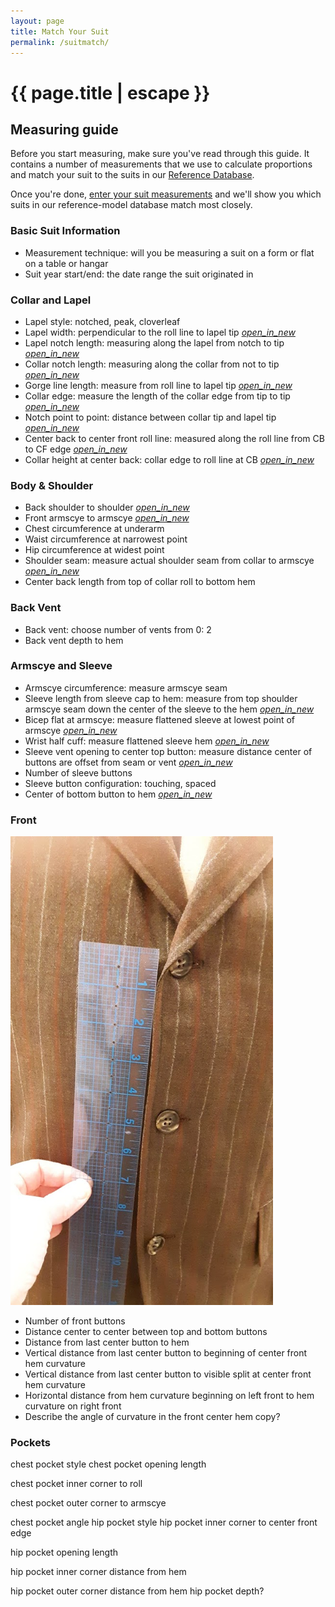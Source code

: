 ```yaml
---
layout: page
title: Match Your Suit
permalink: /suitmatch/
---
```


<h1 class="page-title">{{ page.title | escape }}</h1>

## Measuring guide

Before you start measuring, make sure you've read through this guide. It contains a number of measurements that we use to calculate proportions and match your suit to the suits in our [Reference Database](/suitmatch).

Once you're done, [enter your suit measurements](https://airtable.com/shrH8RqeQPgSZp4eG) and we'll show you which suits in our reference-model database match most closely.

### Basic Suit Information

- Measurement technique: will you be measuring a suit on a form or flat on a table or hangar
- Suit year start/end: the date range the suit originated in

### Collar and Lapel

- Lapel style: notched, peak, cloverleaf
- Lapel width: perpendicular to the roll line to lapel tip [<i class="material-icons"> open_in_new</i>](/assets/images/measurements/lapelwidth.png)
- Lapel notch length: measuring along the lapel from notch to tip [<i class="material-icons"> open_in_new</i>](/assets/images/measurements/lapelnotchlength.png)
- Collar notch length: measuring along the collar from not to tip [<i class="material-icons"> open_in_new</i>](/assets/images/measurements/collarnotchlength.png)
- Gorge line length: measure from roll line to lapel tip [<i class="material-icons"> open_in_new</i>](/assets/images/measurements/gorgeline.png)
- Collar edge: measure the length of the collar edge from tip to tip [<i class="material-icons"> open_in_new</i>](/assets/images/measurements/collaredge.png)
- Notch point to point: distance between collar tip and lapel tip [<i class="material-icons"> open_in_new</i>](/assets/images/measurements/notchpointtopoint.png)
- Center back to center front roll line: measured along the roll line from CB to CF edge [<i class="material-icons"> open_in_new</i>](/assets/images/measurements/rolllineCBCF.png)
- Collar height at center back: collar edge to roll line at CB [<i class="material-icons"> open_in_new</i>](/assets/images/measurements/collarheight.png)

### Body & Shoulder

- Back shoulder to shoulder [<i class="material-icons"> open_in_new</i>](/assets/images/measurements/backshouldertoshoulder.png)
- Front armscye to armscye  [<i class="material-icons"> open_in_new</i>](/assets/images/measurements/frontarmscyetoarmscye.png)
- Chest circumference at underarm
- Waist circumference at narrowest point
- Hip circumference at widest point
- Shoulder seam: measure actual shoulder seam from collar to armscye [<i class="material-icons"> open_in_new</i>](/assets/images/measurements/shoulderseam.png)
- Center back length from top of collar roll to bottom hem

### Back Vent

- Back vent: choose number of vents from 0: 2
- Back vent depth to hem

### Armscye and Sleeve
- Armscye circumference: measure armscye seam
- Sleeve length from sleeve cap to hem: measure from top shoulder armscye seam down the center of the sleeve to the hem [<i class="material-icons"> open_in_new</i>](/assets/images/measurements/sleevelength.png)
- Bicep flat at armscye: measure flattened sleeve at lowest point of armscye [<i class="material-icons"> open_in_new</i>](/assets/images/measurements/bicepwidth.png)
- Wrist half cuff: measure flattened sleeve hem [<i class="material-icons"> open_in_new</i>](/assets/images/measurements/wristwidth.png)
- Sleeve vent opening to center top button: measure distance center of buttons are offset from seam or vent [<i class="material-icons"> open_in_new</i>](/assets/images/measurements/sleevevent.png)
- Number of sleeve buttons
- Sleeve button configuration: touching, spaced
- Center of bottom button to hem [<i class="material-icons"> open_in_new</i>](/assets/images/measurements/sleevebuttontohem.png)
 
### Front

![Front Buttons](/assets/images/measurements/frontbuttonsdistance.png#right)

- Number of front buttons
- Distance center to center between top and bottom buttons
- Distance from last center button to hem 
- Vertical distance from last center button to beginning of center front hem curvature
- Vertical distance from last center button to visible split at center front hem curvature
- Horizontal distance from hem curvature beginning on left front to hem curvature on right front
- Describe the angle of curvature in the front center hem copy?
 
### Pockets
chest pocket style
chest pocket opening length
 
chest pocket inner corner to roll
 
chest pocket outer corner to armscye
 
chest pocket angle
hip pocket style
hip pocket inner corner to center front edge
 
hip pocket opening length
 
hip pocket inner corner distance from hem
 
hip pocket outer corner distance from hem
hip pocket depth?




